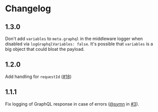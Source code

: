 # Changelog

## 1.3.0

Don't add `variables` to `meta.graphql` in the middleware logger when disabled
via `logGraphqlVariables: false`. It's possible that `variables` is a big object that could bloat the payload.

## 1.2.0

Add handling for `requestId` ([#18](https://github.com/molindo/molindo-node-logger/pull/18))

## 1.1.1

Fix logging of GraphQL response in case of errors ([@symn](https://github.com/symn) in [#3](https://github.com/molindo/molindo-node-logger/pull/3)).
